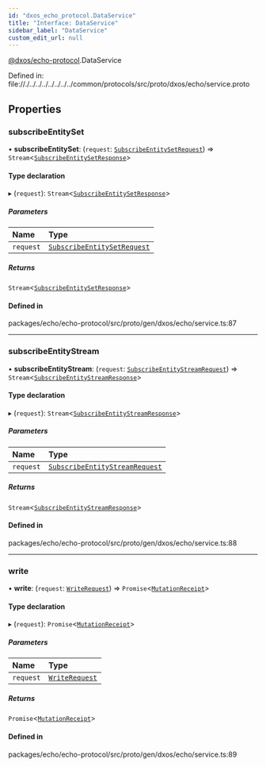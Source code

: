 ```yaml
---
id: "dxos_echo_protocol.DataService"
title: "Interface: DataService"
sidebar_label: "DataService"
custom_edit_url: null
---
```


[@dxos/echo-protocol](../modules/dxos_echo_protocol.md).DataService

Defined in:
  file://./../../../../../../../common/protocols/src/proto/dxos/echo/service.proto

## Properties

### subscribeEntitySet

• **subscribeEntitySet**: (`request`: [`SubscribeEntitySetRequest`](dxos_echo_protocol.SubscribeEntitySetRequest.md)) => `Stream`<[`SubscribeEntitySetResponse`](dxos_echo_protocol.SubscribeEntitySetResponse.md)\>

#### Type declaration

▸ (`request`): `Stream`<[`SubscribeEntitySetResponse`](dxos_echo_protocol.SubscribeEntitySetResponse.md)\>

##### Parameters

| Name | Type |
| :------ | :------ |
| `request` | [`SubscribeEntitySetRequest`](dxos_echo_protocol.SubscribeEntitySetRequest.md) |

##### Returns

`Stream`<[`SubscribeEntitySetResponse`](dxos_echo_protocol.SubscribeEntitySetResponse.md)\>

#### Defined in

packages/echo/echo-protocol/src/proto/gen/dxos/echo/service.ts:87

___

### subscribeEntityStream

• **subscribeEntityStream**: (`request`: [`SubscribeEntityStreamRequest`](dxos_echo_protocol.SubscribeEntityStreamRequest.md)) => `Stream`<[`SubscribeEntityStreamResponse`](dxos_echo_protocol.SubscribeEntityStreamResponse-1.md)\>

#### Type declaration

▸ (`request`): `Stream`<[`SubscribeEntityStreamResponse`](dxos_echo_protocol.SubscribeEntityStreamResponse-1.md)\>

##### Parameters

| Name | Type |
| :------ | :------ |
| `request` | [`SubscribeEntityStreamRequest`](dxos_echo_protocol.SubscribeEntityStreamRequest.md) |

##### Returns

`Stream`<[`SubscribeEntityStreamResponse`](dxos_echo_protocol.SubscribeEntityStreamResponse-1.md)\>

#### Defined in

packages/echo/echo-protocol/src/proto/gen/dxos/echo/service.ts:88

___

### write

• **write**: (`request`: [`WriteRequest`](dxos_echo_protocol.WriteRequest.md)) => `Promise`<[`MutationReceipt`](dxos_echo_protocol.MutationReceipt.md)\>

#### Type declaration

▸ (`request`): `Promise`<[`MutationReceipt`](dxos_echo_protocol.MutationReceipt.md)\>

##### Parameters

| Name | Type |
| :------ | :------ |
| `request` | [`WriteRequest`](dxos_echo_protocol.WriteRequest.md) |

##### Returns

`Promise`<[`MutationReceipt`](dxos_echo_protocol.MutationReceipt.md)\>

#### Defined in

packages/echo/echo-protocol/src/proto/gen/dxos/echo/service.ts:89
